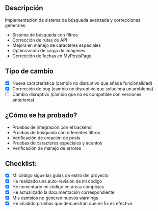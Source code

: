 ## Descripción
Implementación de sistema de búsqueda avanzada y correcciones generales:
- Sistema de búsqueda con filtros
- Corrección de rutas de API
- Mejora en manejo de caracteres especiales
- Optimización de carga de imágenes
- Corrección de fechas en MyPostsPage

## Tipo de cambio
- [x] Nueva característica (cambio no disruptivo que añade funcionalidad)
- [x] Corrección de bug (cambio no disruptivo que soluciona un problema)
- [ ] Cambio disruptivo (cambio que no es compatible con versiones anteriores)

## ¿Cómo se ha probado?
- Pruebas de integración con el backend
- Pruebas de búsqueda con diferentes filtros
- Verificación de creación de posts
- Pruebas de caracteres especiales y acentos
- Verificación de manejo de errores

## Checklist:
- [x] Mi código sigue las guías de estilo del proyecto
- [x] He realizado una auto-revisión de mi código
- [x] He comentado mi código en áreas complejas
- [x] He actualizado la documentación correspondiente
- [x] Mis cambios no generan nuevos warnings
- [x] He añadido pruebas que demuestran que mi fix es efectivo
